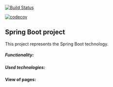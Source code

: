 [![Build Status](https://www.travis-ci.org/andreykirson/forum.svg?branch=master)](https://www.travis-ci.org/andreykirson/forum)

[![codecov](https://codecov.io/gh/andreykirson/forum/branch/master/graph/badge.svg?token=5FLFUB2FD8)](https://codecov.io/gh/andreykirson/forum)

## Spring Boot project

This project represents the Spring Boot technology. 

##### Functionality:


##### Used technologies:


#### View of pages:
